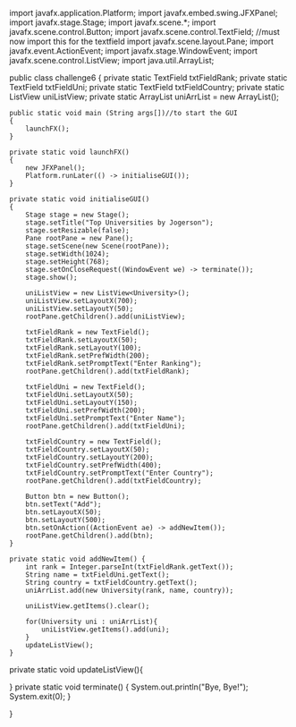 import javafx.application.Platform;
import javafx.embed.swing.JFXPanel;
import javafx.stage.Stage;
import javafx.scene.*;
import javafx.scene.control.Button;
import javafx.scene.control.TextField; //must now import this for the textfield
import javafx.scene.layout.Pane;
import javafx.event.ActionEvent;
import javafx.stage.WindowEvent;
import javafx.scene.control.ListView;
import java.util.ArrayList;

public class challenge6
{
    private static TextField txtFieldRank;
    private static TextField txtFieldUni;
    private static TextField txtFieldCountry;
    private static ListView<University> uniListView;
    private static ArrayList<University> uniArrList = new ArrayList<University>();

    public static void main (String args[])//to start the GUI
    {
        launchFX();
    }

    private static void launchFX()
    {
        new JFXPanel();
        Platform.runLater(() -> initialiseGUI());
    }

    private static void initialiseGUI()
    {
        Stage stage = new Stage();
        stage.setTitle("Top Universities by Jogerson");
        stage.setResizable(false);
        Pane rootPane = new Pane();
        stage.setScene(new Scene(rootPane));
        stage.setWidth(1024);
        stage.setHeight(768);
        stage.setOnCloseRequest((WindowEvent we) -> terminate());
        stage.show();

        uniListView = new ListView<University>();
        uniListView.setLayoutX(700);
        uniListView.setLayoutY(50);
        rootPane.getChildren().add(uniListView);

        txtFieldRank = new TextField();
        txtFieldRank.setLayoutX(50);
        txtFieldRank.setLayoutY(100);
        txtFieldRank.setPrefWidth(200);
        txtFieldRank.setPromptText("Enter Ranking");
        rootPane.getChildren().add(txtFieldRank);

        txtFieldUni = new TextField();
        txtFieldUni.setLayoutX(50);
        txtFieldUni.setLayoutY(150);
        txtFieldUni.setPrefWidth(200);
        txtFieldUni.setPromptText("Enter Name");
        rootPane.getChildren().add(txtFieldUni);

        txtFieldCountry = new TextField();
        txtFieldCountry.setLayoutX(50);
        txtFieldCountry.setLayoutY(200);
        txtFieldCountry.setPrefWidth(400);
        txtFieldCountry.setPromptText("Enter Country");
        rootPane.getChildren().add(txtFieldCountry);

        Button btn = new Button();
        btn.setText("Add");
        btn.setLayoutX(50);
        btn.setLayoutY(500);
        btn.setOnAction((ActionEvent ae) -> addNewItem());
        rootPane.getChildren().add(btn);
    }

    private static void addNewItem() {
        int rank = Integer.parseInt(txtFieldRank.getText());
        String name = txtFieldUni.getText();
        String country = txtFieldCountry.getText();
        uniArrList.add(new University(rank, name, country));

        uniListView.getItems().clear();

        for(University uni : uniArrList){ 
            uniListView.getItems().add(uni);
        }
        updateListView();
    }
private static void updateListView(){

}
    private static void terminate()
    {
        System.out.println("Bye, Bye!");
        System.exit(0);
    }

}
